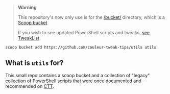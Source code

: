 > **Warning**
>
> This repository's now only use is for the [/bucket/](https://github.com/couleur-tweak-tips/utils/tree/main/bucket) directory, which is a [Scoop bucket](https://github.com/ScoopInstaller/Scoop#known-application-buckets)
>
> If you wish to see updated PowerShell scripts and tweaks, [see TweakList](https://github.com/couleur-tweak-tips/TweakList)

```
scoop bucket add https://github.com/couleur-tweak-tips/utils utils
```

## What is `utils` for?
This small repo contains a scoop bucket and a collection of "legacy" collection of PowerShell scripts that were once documented and recommended on [CTT](https://dsc.gg/CTT).
